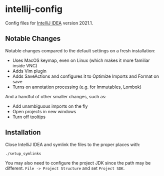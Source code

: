 # intellij-config

Config files for [IntelliJ IDEA](https://www.jetbrains.com/idea/) version 2021.1.

## Notable Changes

Notable changes compared to the default settings on a fresh installation:

- Uses MacOS keymap, even on Linux (which makes it more familiar inside VNC)
- Adds Vim plugin
- Adds SaveActions and configures it to Optimize Imports and Format on save
- Turns on annotation processing (e.g. for Immutables, Lombok)

And a handful of other smaller changes, such as:
- Add unambiguous imports on the fly
- Open projects in new windows
- Turn off tooltips

## Installation

Close IntelliJ IDEA and symlink the files to the proper places with:

```
./setup_symlinks
```

You may also need to configure the project JDK since the path may be different. `File -> Project Structure` and set `Project SDK`.
